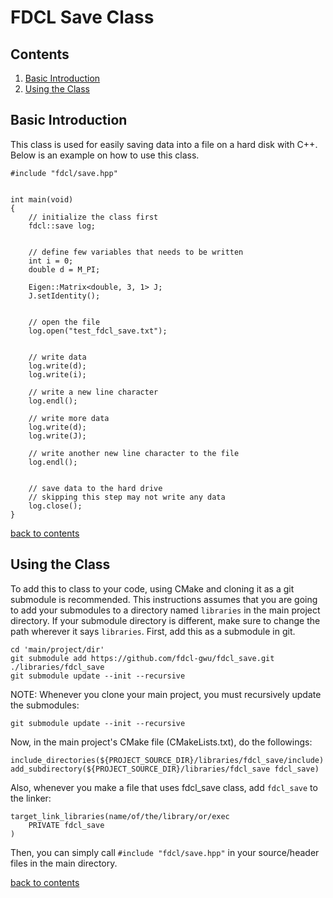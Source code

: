# FDCL Save Class

<a name="contents"></a>
## Contents
1. [Basic Introduction](#intro)
2. [Using the Class](#using-the-class)

<a name="intro"></a>
## Basic Introduction

This class is used for easily saving data into a file on a hard disk with C++. 
Below is an example on how to use this class.

```
#include "fdcl/save.hpp"


int main(void)
{
    // initialize the class first
    fdcl::save log;


    // define few variables that needs to be written
    int i = 0;
    double d = M_PI;

    Eigen::Matrix<double, 3, 1> J;
    J.setIdentity();


    // open the file	
    log.open("test_fdcl_save.txt");


    // write data
    log.write(d);
    log.write(i);

    // write a new line character
    log.endl();

    // write more data
    log.write(d);
    log.write(J);

    // write another new line character to the file
    log.endl();
	
	
    // save data to the hard drive
    // skipping this step may not write any data
    log.close();
}
```
[back to contents](#contents)

<a name="using-the-class"></a>
## Using the Class

To add this to class to your code, using CMake and cloning it as a git submodule is recommended. 
This instructions assumes that you are going to add your submodules to a directory named `libraries` in the main project directory.
If your submodule directory is different, make sure to change the path wherever it says `libraries`.
First, add this as a submodule in git.

```
cd 'main/project/dir'
git submodule add https://github.com/fdcl-gwu/fdcl_save.git ./libraries/fdcl_save
git submodule update --init --recursive
```

NOTE: Whenever you clone your main project, you must recursively update the submodules:
```
git submodule update --init --recursive
```

Now, in the main project's CMake file (CMakeLists.txt), do the followings:
```
include_directories(${PROJECT_SOURCE_DIR}/libraries/fdcl_save/include)
add_subdirectory(${PROJECT_SOURCE_DIR}/libraries/fdcl_save fdcl_save)
```

Also, whenever you make a file that uses fdcl_save class, add `fdcl_save` to the linker:
```
target_link_libraries(name/of/the/library/or/exec
    PRIVATE fdcl_save
)
```

Then, you can simply call `#include "fdcl/save.hpp"` in your source/header files in the main directory.

[back to contents](#contents)

